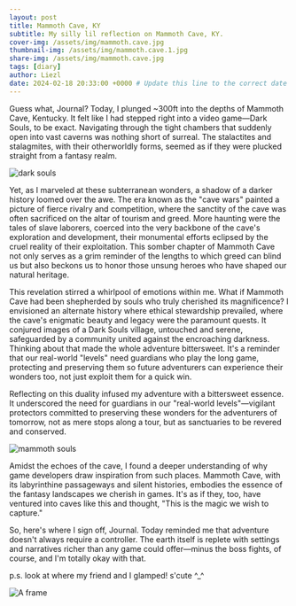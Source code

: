 ```yaml
---
layout: post
title: Mammoth Cave, KY
subtitle: My silly lil reflection on Mammoth Cave, KY. 
cover-img: /assets/img/mammoth.cave.jpg
thumbnail-img: /assets/img/mammoth.cave.1.jpg
share-img: /assets/img/mammoth.cave.jpg
tags: [diary]
author: Liezl
date: 2024-02-18 20:33:00 +0000 # Update this line to the correct date and time
---
```

Guess what, Journal? Today, I plunged ~300ft into the depths of Mammoth Cave, Kentucky. It felt like I had stepped right into a video game—Dark Souls, to be exact. Navigating through the tight chambers that suddenly open into vast caverns was nothing short of surreal. The stalactites and stalagmites, with their otherworldly forms, seemed as if they were plucked straight from a fantasy realm.

<div id="darksouls">
    <img src="{{ '/assets/img/darksouls_mammoth.cave.jpg' | prepend: site.baseurl }}" alt="dark souls">
</div>

Yet, as I marveled at these subterranean wonders, a shadow of a darker history loomed over the awe. The era known as the "cave wars" painted a picture of fierce rivalry and competition, where the sanctity of the cave was often sacrificed on the altar of tourism and greed. More haunting were the tales of slave laborers, coerced into the very backbone of the cave's exploration and development, their monumental efforts eclipsed by the cruel reality of their exploitation. This somber chapter of Mammoth Cave not only serves as a grim reminder of the lengths to which greed can blind us but also beckons us to honor those unsung heroes who have shaped our natural heritage.

This revelation stirred a whirlpool of emotions within me. What if Mammoth Cave had been shepherded by souls who truly cherished its magnificence? I envisioned an alternate history where ethical stewardship prevailed, where the cave's enigmatic beauty and legacy were the paramount quests. It conjured images of a Dark Souls village, untouched and serene, safeguarded by a community united against the encroaching darkness.
Thinking about that made the whole adventure bittersweet. It's a reminder that our real-world "levels" need guardians who play the long game, protecting and preserving them so future adventurers can experience their wonders too, not just exploit them for a quick win.

Reflecting on this duality infused my adventure with a bittersweet essence. It underscored the need for guardians in our "real-world levels"—vigilant protectors committed to preserving these wonders for the adventurers of tomorrow, not as mere stops along a tour, but as sanctuaries to be revered and conserved.

<div id="mammoth.souls">
    <img src="{{ '/assets/img/mammoth_souls.jpg' | prepend: site.baseurl }}" alt="mammoth souls">
</div>

Amidst the echoes of the cave, I found a deeper understanding of why game developers draw inspiration from such places. Mammoth Cave, with its labyrinthine passageways and silent histories, embodies the essence of the fantasy landscapes we cherish in games. It's as if they, too, have ventured into caves like this and thought, "This is the magic we wish to capture."

So, here's where I sign off, Journal. Today reminded me that adventure doesn't always require a controller. The earth itself is replete with settings and narratives richer than any game could offer—minus the boss fights, of course, and I'm totally okay with that.

p.s. look at where my friend and I glamped! s'cute ^_^
<div id="aframe">
    <img src="{{ '/assets/img/aframe.jpg' | prepend: site.baseurl }}" alt="A frame">
</div>